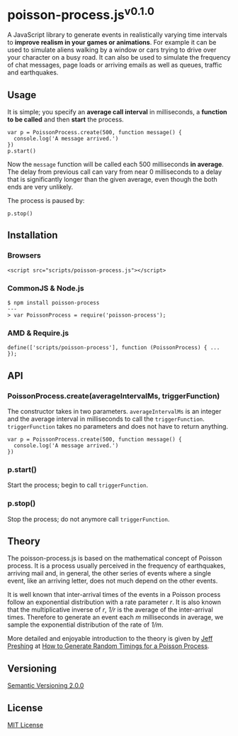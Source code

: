 # poisson-process.js<sup>v0.1.0</sup>

A JavaScript library to generate events in realistically varying time intervals to __improve realism in your games or animations__. For example it can be used to simulate aliens walking by a window or cars trying to drive over your character on a busy road. It can also be used to simulate the frequency of chat messages, page loads or arriving emails as well as queues, traffic and earthquakes.



## Usage

It is simple; you specify an __average call interval__ in milliseconds, a __function to be called__ and then __start__ the process.

    var p = PoissonProcess.create(500, function message() {
      console.log('A message arrived.')
    })
    p.start()

Now the `message` function will be called each 500 milliseconds __in average__. The delay from previous call can vary from near 0 milliseconds to a delay that is significantly longer than the given average, even though the both ends are very unlikely.

The process is paused by:

    p.stop()



## Installation

### Browsers

    <script src="scripts/poisson-process.js"></script>

### CommonJS & Node.js

    $ npm install poisson-process
    ---
    > var PoissonProcess = require('poisson-process');

### AMD & Require.js

    define(['scripts/poisson-process'], function (PoissonProcess) { ... });



## API

### PoissonProcess.create(averageIntervalMs, triggerFunction)

The constructor takes in two parameters. `averageIntervalMs` is an integer and the average interval in milliseconds to call the `triggerFunction`. `triggerFunction` takes no parameters and does not have to return anything.

    var p = PoissonProcess.create(500, function message() {
      console.log('A message arrived.')
    })

### p.start()

Start the process; begin to call `triggerFunction`.

### p.stop()

Stop the process; do not anymore call `triggerFunction`.



## Theory

The poisson-process.js is based on the mathematical concept of Poisson process. It is a process usually perceived in the frequency of earthquakes, arriving mail and, in general, the other series of events where a single event, like an arriving letter, does not much depend on the other events.

It is well known that inter-arrival times of the events in a Poisson process follow an exponential distribution with a rate parameter *r*. It is also known that the multiplicative inverse of *r*, *1/r* is the average of the inter-arrival times. Therefore to generate an event each *m* milliseconds in average, we sample the exponential distribution of the rate of *1/m*.

More detailed and enjoyable introduction to the theory is given by [Jeff Preshing](http://preshing.com/) at [How to Generate Random Timings for a Poisson Process](http://preshing.com/20111007/how-to-generate-random-timings-for-a-poisson-process/).



## Versioning

[Semantic Versioning 2.0.0](http://semver.org/)



## License

[MIT License](../blob/master/LICENSE)
